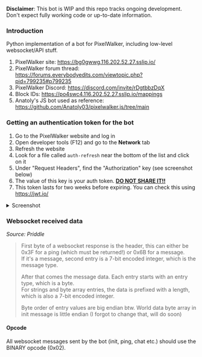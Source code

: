 **Disclaimer**: This bot is WIP and this repo tracks ongoing development. Don't expect fully working code or up-to-date information.

### Introduction
Python implementation of a bot for PixelWalker, including low-level websocket/API stuff.

1. PixelWalker site: https://bg0gwwg.116.202.52.27.sslip.io/
2. PixelWalker forum thread: https://forums.everybodyedits.com/viewtopic.php?pid=799235#p799235
3. PixelWalker Discord: https://discord.com/invite/rDgtbbzDqX
4. Block IDs: https://po4swc4.116.202.52.27.sslip.io/mappings 
5. Anatoly's JS bot used as reference: https://github.com/Anatoly03/pixelwalker.js/tree/main

### Getting an authentication token for the bot
1. Go to the PixelWalker website and log in
2. Open developer tools (F12) and go to the **Network** tab
3. Refresh the website
4. Look for a file called `auth-refresh` near the bottom of the list and click on it
5. Under "Request Headers", find the "Authorization" key (see screenshot below)
6. The value of this key is your auth token. <u>**DO NOT SHARE IT!!**</u>
7. This token lasts for two weeks before expiring. You can check this using https://jwt.io/ 

<details>
<summary>Screenshot</summary>

![Finding the auth token](https://cdn.discordapp.com/attachments/1230093943941758977/1231626846005760131/image.png?ex=6627d2e2&is=66268162&hm=aca73c8570b63ce2ad7fddcf719373039d3e64207e9e0e8d09dba09ba3e1880f&)
</details>

### Websocket received data
*Source: Priddle*
> First byte of a websocket response is the header, this can either be 0x3F for a ping (which must be returned!) or 0x6B for a message.  
> If it's a message, second entry is a 7-bit encoded integer, which is the message type.
>
>After that comes the message data. Each entry starts with an entry type, which is a byte.  
>For strings and byte array entries, the data is prefixed with a length, which is also a 7-bit encoded integer.
>
>Byte order of entry values are big endian btw. World data byte array in init message is little endian (I forgot to change that, will do soon) 

#### Opcode
All websocket messages sent by the bot (init, ping, chat etc.) should use the BINARY opcode (0x02).